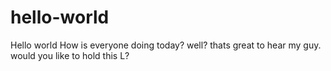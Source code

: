 # hello-world
Hello world
How is everyone doing today?
well? thats great to hear my guy. would you like to hold this L?
